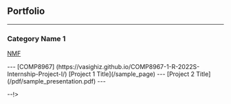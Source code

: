 ## Portfolio

---

### Category Name 1 

<a href="[https://www.linkedin.com/in/vasighi/](https://vasighiz.github.io/TDMnewspapers-NMF/)"> NMF</a>
<!-- <img src="images/dummy_thumbnail.jpg?raw=true"/> --!>

---
[COMP8967] (https://vasighiz.github.io/COMP8967-1-R-2022S-Internship-Project-I/)
[Project 1 Title](/sample_page)
<!-- <img src="images/dummy_thumbnail.jpg?raw=true"/>--!>

---
[Project 2 Title](/pdf/sample_presentation.pdf)
<!-- <img src="images/dummy_thumbnail.jpg?raw=true"/>--!>

---
<!--
### Category Name 2

- [Project 1 Title](http://example.com/)
- [Project 2 Title](http://example.com/)
- [Project 3 Title](http://example.com/)
- [Project 4 Title](http://example.com/)
- [Project 5 Title](http://example.com/)

---




---
<p style="font-size:11px">Page template forked from <a href="https://github.com/evanca/quick-portfolio">evanca</a></p>
<!-- Remove above link if you don't want to attibute -->
--!>
